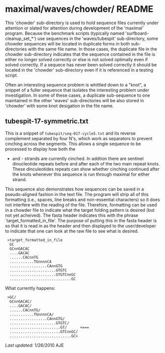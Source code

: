 # maximal/waves/chowder/ README

This 'chowder' sub-directory is used to hold sequence files currently under
attention or slated for attention during development of the 'maximal' program.
Because the benchmark scripts (typically named 'surfboard-cleanup_set_*') use
sequences in the 'waves/tubespit' sub-directory, some chowder sequences will be
located in duplicate forms in both sub-directories with the same file name. In those
cases, the duplicate file in the chowder sub-directory indicates that the
sequence contained in the file is either no longer solved correctly or else is
not solved optimally even if solved correctly. If a sequece has never been
solved correctly it should be located in the 'chowder' sub-directory even if it
is referenced in a 
testing script. 

Often an interesting sequence problem is whittled down to a "knot", a snippet of 
a fuller sequence that isolates the interesting problem under investigation. In 
some of these cases, a duplicate sub-sequence to one maintained in the other 
'waves' sub-directories will be also stored in 'chowder' with some knot desigation
in the file name.


## tubespit-17-symmetric.txt
This is a snippet of `tubespit/seq-017-cycle5.txt` and its reverse complement
separated by four N's, which work as separators to prevent cinching across the
segments. This allows a single sequence to be processed to display how both the
+ and - strands are currently cinched. 
In addtion there are sentinel dinucleotide repeats before and after 
each of the two main repeat knots. These dinculeotides repeats can show whether
cinching continued after the knots whenever this sequence is run through
maximal for either strand. 

This sequence also demonstrates how sequences
can be saved in a pseudo-aligned fashion in the text file. The program will
strip all of this formatting (i.e., spaces, line breaks and non-essential characters)
so it does not interfere with the reading of the file. Therefore, formatting 
can be used in a chowder file to indicate what the target folding pattern
is desired (but not yet acheived). The fasta header indicates this with 
the phrase `target_formatted_in_file'. The purpose of putting this in the fasta
header is so that it is read in as the header and then displayed to the 
user/developer to indicate that one can look at the raw file to see what is desired.

```
 >target_formatted_in_file
  GC
  GCnnGACAC
  ....GACAC
  ......CACnnTG
  ...........TGnnnnCA
  .................CAnnGTG
  .....................GTGTC
  .....................GTGTCnnGC
  ............................GC
```

What currently happens:
```
 >GC/
  GCnnGACAC/
  ....GACAC/
  ......CACnnTG/
  ...........TGnnnnCA/
  .................CAnnGTG/
  .....................GTGTC/
  .......................GT/      <=== 
  .......................GTCnnGC/
  ............................GC>
```
 
*Last updated*: 1/26/2010 AJE

